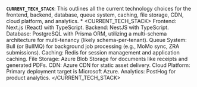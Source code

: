 **`CURRENT_TECH_STACK`**: This outlines all the current technology choices for the frontend, backend, database, queue system, caching, file storage, CDN, cloud platform, and analytics.
    *   <CURRENT_TECH_STACK>
        Frontend: Next.js (React) with TypeScript.
        Backend: NestJS with TypeScript.
        Database: PostgreSQL with Prisma ORM, utilizing a multi-schema architecture for multi-tenancy (likely schema-per-tenant).
        Queue System: Bull (or BullMQ) for background job processing (e.g., MoMo sync, ZRA submissions).
        Caching: Redis for session management and application caching.
        File Storage: Azure Blob Storage for documents like receipts and generated PDFs.
        CDN: Azure CDN for static asset delivery.
        Cloud Platform: Primary deployment target is Microsoft Azure.
        Analytics: PostHog for product analytics.
    </CURRENT_TECH_STACK>